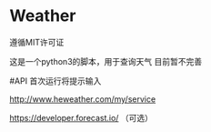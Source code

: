 # Weather
遵循MIT许可证

这是一个python3的脚本，用于查询天气
目前暂不完善

#API
首次运行将提示输入

http://www.heweather.com/my/service

https://developer.forecast.io/
（可选）

